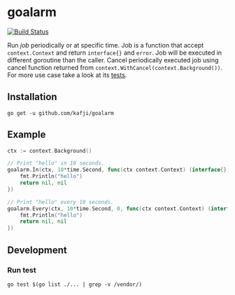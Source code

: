 # goalarm

[![Build Status](https://travis-ci.org/kafji/goalarm.svg?branch=master)](https://travis-ci.org/kafji/goalarm)

Run _job_ periodically or at specific time.
Job is a function that accept `context.Context` and return `interface{}` and `error`.
Job will be executed in different goroutine than the caller.
Cancel periodically executed job using cancel function returned from `context.WithCancel(context.Background())`. For more use case take a look at its [tests](https://github.com/kafji/goalarm/blob/master/goalarm_test.go).

## Installation
```
go get -u github.com/kafji/goalarm
```

## Example
```go
ctx := context.Background()

// Print "hello" in 10 seconds.
goalarm.In(ctx, 10*time.Second, func(ctx context.Context) (interface{}, error) {
	fmt.Println("hello")
	return nil, nil
})

// Print "hello" every 10 seconds.
goalarm.Every(ctx, 10*time.Second, 0, func(ctx context.Context) (interface{}, error) {
	fmt.Println("hello")
	return nil, nil
})
```

## Development

### Run test
```
go test $(go list ./... | grep -v /vendor/)
```
